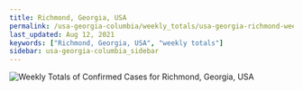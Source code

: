 ```yaml
---
title: Richmond, Georgia, USA
permalink: /usa-georgia-columbia/weekly_totals/usa-georgia-richmond-weekly_totals.html
last_updated: Aug 12, 2021
keywords: ["Richmond, Georgia, USA", "weekly totals"]
sidebar: usa-georgia-columbia_sidebar
---
```


![Weekly Totals of Confirmed Cases for Richmond, Georgia, USA](/covid_tracker/images/graphs/usa-georgia-richmond-weekly_totals_graph.png)
